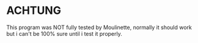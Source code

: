 # ACHTUNG

This program was NOT fully tested by Moulinette, normally it should work but i can't be 100% sure until i test it properly.
